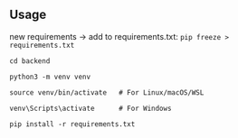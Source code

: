 ## Usage
new requirements -> add to requirements.txt: `pip freeze > requirements.txt`

`cd backend`

`python3 -m venv venv`

`source venv/bin/activate   # For Linux/macOS/WSL`

`venv\Scripts\activate      # For Windows`

`pip install -r requirements.txt`
